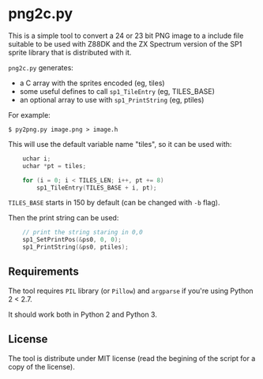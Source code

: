 png2c.py
========

This is a simple tool to convert a 24 or 23 bit PNG image to a
include file suitable to be used with Z88DK and the ZX Spectrum
version of the SP1 sprite library that is distributed with it.

`png2c.py` generates:

 * a C array with the sprites encoded (eg, tiles)
 * some useful defines to call `sp1_TileEntry` (eg, TILES_BASE)
 * an optional array to use with `sp1_PrintString` (eg, ptiles)

For example:
```
$ py2png.py image.png > image.h
```

This will use the default variable name "tiles", so it can be
used with:

```C
	uchar i;
    uchar *pt = tiles;

    for (i = 0; i < TILES_LEN; i++, pt += 8)
        sp1_TileEntry(TILES_BASE + i, pt);
```

`TILES_BASE` starts in 150 by default (can be changed with `-b`
flag).

Then the print string can be used:

```C
	// print the string staring in 0,0
    sp1_SetPrintPos(&ps0, 0, 0);
    sp1_PrintString(&ps0, ptiles);
```


Requirements
------------

The tool requires `PIL` library (or `Pillow`) and `argparse` if
you're using Python 2 < 2.7.

It should work both in Python 2 and Python 3.


License
-------

The tool is distribute under MIT license (read the begining of
the script for a copy of the license).

